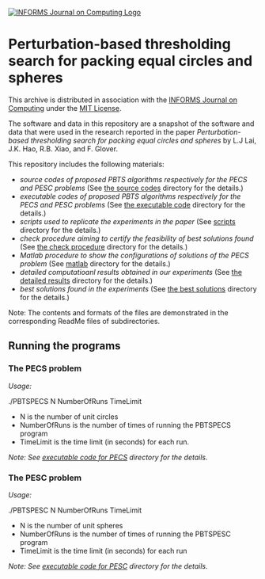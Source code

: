 [![INFORMS Journal on Computing Logo](https://INFORMSJoC.github.io/logos/INFORMS_Journal_on_Computing_Header.jpg)](https://pubsonline.informs.org/journal/ijoc)

# Perturbation-based thresholding search for packing equal circles and spheres

This archive is distributed in association with the [INFORMS Journal on
Computing](https://pubsonline.informs.org/journal/ijoc) under the [MIT License](LICENSE).

The software and data in this repository are a snapshot of the software and data
that were used in the research reported in the paper _Perturbation-based thresholding search for packing equal circles and spheres_ by L.J Lai, J.K. Hao, R.B. Xiao, and F. Glover. 

This repository includes the following materials: 
- _source codes of proposed PBTS algorithms respectively for the PECS and PESC problems_ (See [the source codes](src/source_code) directory for the details.)
- _executable codes of proposed PBTS algorithms respectively for the PECS and PESC problems_ (See [the executable code](src/executable_code) directory for the details.)
- _scripts used to replicate the experiments in the paper_ (See [scripts](scripts) directory for the details.)
- _check procedure aiming to certify the feasibility of best solutions found_ (See [the check procedure](src/check_procedure) directory for the details.)
- _Matlab procedure to show the configurations of solutions of the PECS problem_ (See [matlab](src/matlab) directory for the details.)
- _detailed computatioanl results obtained in our experiments_ (See [the detailed results](results/detailed_results) directory for the details.)
- _best solutions found in the experiments_ (See [the best solutions](results/best_solutions) directory for the details.)

Note: The contents and formats of the files are demonstrated in the corresponding ReadMe files of subdirectories.

## Running the programs

 ### The PECS problem 
_Usage:_ 

./PBTSPECS    N    NumberOfRuns   TimeLimit
- N is the number of unit circles
- NumberOfRuns is the number of times of running the PBTSPECS program 
- TimeLimit is the time limit (in seconds) for each run. 

_Note: See [executable code for PECS](src/executable_code/PECS) directory for the details._
 ### The PESC problem
_Usage:_

./PBTSPESC    N    NumberOfRuns   TimeLimit

- N is the number of unit spheres
- NumberOfRuns is the number of times of running the PBTSPESC program
- TimeLimit is the time limit (in seconds) for each run

_Note: See [executable code for PESC](src/executable_code/PESC) directory for the details._

